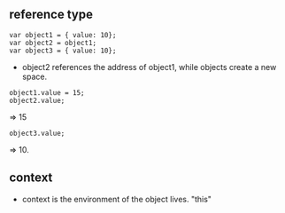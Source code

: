 ## reference type
```
var object1 = { value: 10};
var object2 = object1;
var object3 = { value: 10};
```
- object2 references the address of object1, while objects create a new space.
```
object1.value = 15;
object2.value;
```
=> 15
```
object3.value;
```
=> 10.

## context

- context is the environment of the object lives. "this"
